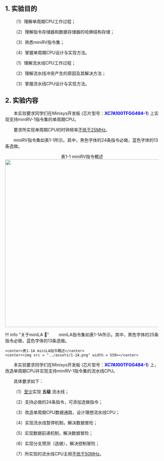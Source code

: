## 1. 实验目的

&emsp;&emsp;（1）理解单周期CPU工作过程；

&emsp;&emsp;（2）理解指令存储器和数据存储器的哈佛结构存储；

&emsp;&emsp;（3）熟悉miniRV指令集；

&emsp;&emsp;（4）掌握单周期CPU设计与实现方法。

&emsp;&emsp;（1）理解流水线CPU工作过程；

&emsp;&emsp;（2）理解流水线冲突产生的原因及其解决方法；

&emsp;&emsp;（3）掌握流水线CPU设计与实现方法。



## 2. 实验内容

&emsp;&emsp;本实验要求同学们在Minisys开发板 (芯片型号：<font color = blue>**XC7A100TFGG484-1**</font>) 上实现支持miniRV-1指令集的单周期CPU。

&emsp;&emsp;要求所实现单周期CPU的时钟频率<u>不低于25MHz</u>。

&emsp;&emsp;miniRV指令集如表1-1所示。其中，黑色字体的24条指令必做，蓝色字体的13条选做。

<center>表1-1 miniRV指令概述</center>
<center><img src = "../assets/1-1.png" width = 550></center>

!!! info "关于miniLA :loudspeaker:"
    &emsp;&emsp;miniLA指令集如表1-1A所示。其中，黑色字体的25条指令必做，蓝色字体的13条选做。

    <center>表1-1A miniLA指令概述</center>
    <center><img src = "../assets/1-1A.png" width = 550></center>


&emsp;&emsp;本实验要求同学们在Minisys开发板 (芯片型号：<font color = blue>**XC7A100TFGG484-1**</font>) 上，改造单周期CPU并实现支持miniRV-1指令集的流水线CPU。

&emsp;&emsp;具体要求如下：

&emsp;&emsp;（1）<u>至少</u>实现 **五级** 流水线；

&emsp;&emsp;（2）支持必做的24条指令，可添加选做指令；

&emsp;&emsp;（3）改造单周期CPU数据通路，设计理想流水线CPU；

&emsp;&emsp;（4）实现流水线暂停机制，解决数据冒险；

&emsp;&emsp;（5）实现数据前递机制，解决数据冒险；

&emsp;&emsp;（6）实现分支预测（选做），解决控制冒险；

&emsp;&emsp;（7）所实现的流水线CPU主频<u>不低于50MHz</u>。
